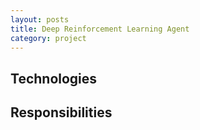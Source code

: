 ```yaml
---
layout: posts
title: Deep Reinforcement Learning Agent
category: project
---
```


## Technologies

## Responsibilities
